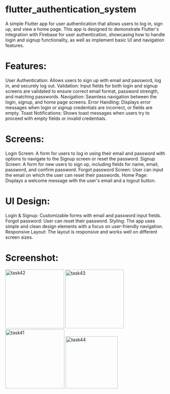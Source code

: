 # flutter_authentication_system
A simple Flutter app for user authentication that allows users to log in, sign up, and view a home page. This app is designed to demonstrate Flutter's integration with Firebase for user authentication, showcasing how to handle login and signup functionality, as well as implement basic UI and navigation features.

# Features:
User Authentication: Allows users to sign up with email and password, log in, and securely log out.
Validation: Input fields for both login and signup screens are validated to ensure correct email format, password strength, and matching passwords.
Navigation: Seamless navigation between the login, signup, and home page screens.
Error Handling: Displays error messages when login or signup credentials are incorrect, or fields are empty.
Toast Notifications: Shows toast messages when users try to proceed with empty fields or invalid credentials.
# Screens:
Login Screen: A form for users to log in using their email and password with options to navigate to the Signup screen or reset the password.
Signup Screen: A form for new users to sign up, including fields for name, email, password, and confirm password.
Forgot password Screen: User can input the email on which the user can reset their passwords.
Home Page: Displays a welcome message with the user's email and a logout button.
# UI Design:
Login & Signup: Customizable forms with email and password input fields.
Forgot password: User can reset their password.
Styling: The app uses simple and clean design elements with a focus on user-friendly navigation.
Responsive Layout: The layout is responsive and works well on different screen sizes.
# Screenshot:



<img width="184" alt="task42" src="https://github.com/user-attachments/assets/2444c102-cf66-425d-9757-cc65648b2376"> <img width="183" alt="task43" src="https://github.com/user-attachments/assets/7d43a9bd-3281-4db0-af0d-de62bc757952"> <img width="185" alt="task41" src="https://github.com/user-attachments/assets/8a981568-cef0-4f12-a5eb-23a8a389085a"> <img width="163" alt="task44" src="https://github.com/user-attachments/assets/2b25d655-5c69-41b5-90b6-88d50f082af9">





